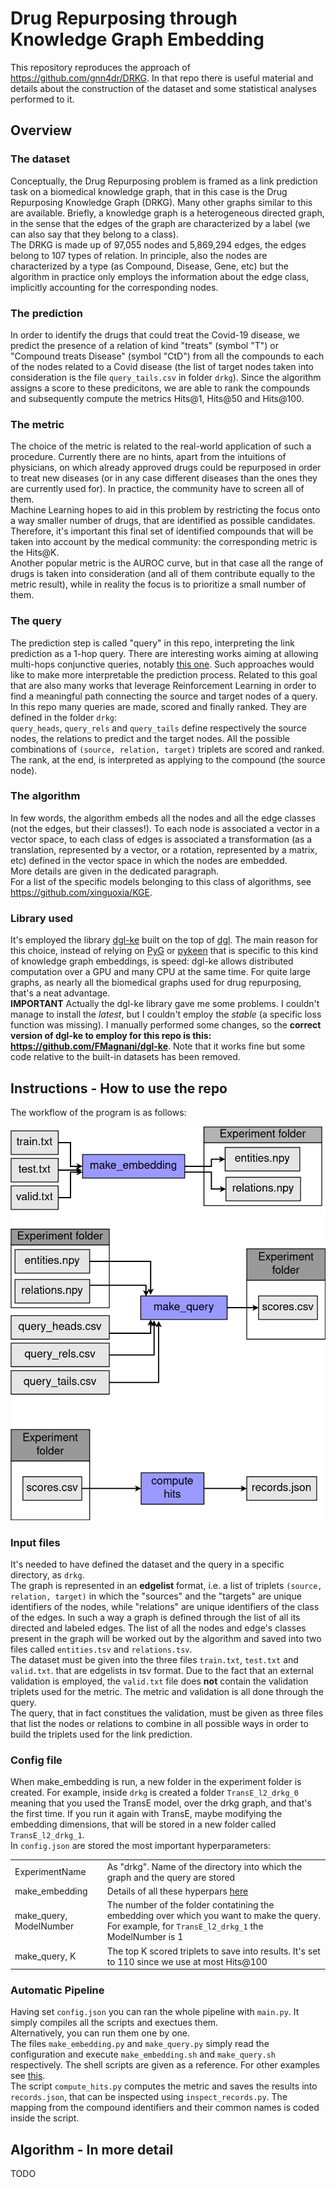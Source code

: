 # Drug Repurposing through Knowledge Graph Embedding

This repository reproduces the approach of https://github.com/gnn4dr/DRKG. In that repo there is useful material and details about the construction of the dataset and some statistical analyses performed to it.  

## Overview

### The dataset
Conceptually, the Drug Repurposing problem is framed as a link prediction task on a biomedical knowledge graph, that in this case is the Drug Repurposing Knowledge Graph (DRKG). Many other graphs similar to this are available. Briefly, a knowledge graph is a heterogeneous directed graph, in the sense that the edges of the graph are characterized by a label (we can also say that they belong to a class).  
The DRKG is made up of 97,055 nodes and 5,869,294 edges, the edges belong to 107 types of relation. In principle, also the nodes are characterized by a type (as Compound, Disease, Gene, etc) but the algorithm in practice only employs the information about the edge class, implicitly accounting for the corresponding nodes.  

### The prediction
In order to identify the drugs that could treat the Covid-19 disease, we predict the presence of a relation of kind "treats" (symbol "T") or "Compound treats Disease" (symbol "CtD") from all the compounds to each of the nodes related to a Covid disease (the list of target nodes taken into consideration is the file `query_tails.csv` in folder `drkg`). Since the algorithm assigns a score to these predicitons, we are able to rank the compounds and subsequently compute the metrics Hits@1, Hits@50 and Hits@100.  

### The metric
The choice of the metric is related to the real-world application of such a procedure. Currently there are no hints, apart from the intuitions of physicians, on which already approved drugs could be repurposed in order to treat new diseases (or in any case different diseases than the ones they are currently used for). In practice, the community have to screen all of them.  
Machine Learning hopes to aid in this problem by restricting the focus onto a way smaller number of drugs, that are identified as possible candidates. Therefore, it's important this final set of identified compounds that will be taken into account by the medical community: the corresponding metric is the Hits@K.  
Another popular metric is the AUROC curve, but in that case all the range of drugs is taken into consideration (and all of them contribute equally to the metric result), while in reality the focus is to prioritize a small number of them.  

### The query
The prediction step is called "query" in this repo, interpreting the link prediction as a 1-hop query. There are interesting works aiming at allowing multi-hops conjunctive queries, notably [this one](https://github.com/hyren/query2box). Such approaches would like to make more interpretable the prediction process. Related to this goal that are also many works that leverage Reinforcement Learning in order to find a meaningful path connecting the source and target nodes of a query.  
In this repo many queries are made, scored and finally ranked. They are defined in the folder `drkg`:  
`query_heads`, `query_rels` and `query_tails` define respectively the source nodes, the relations to predict and the target nodes. All the possible combinations of `(source, relation, target)` triplets are scored and ranked. The rank, at the end, is interpreted as applying to the compound (the source node).  

### The algorithm
In few words, the algorithm embeds all the nodes and all the edge classes (not the edges, but their classes!). To each node is associated a vector in a vector space, to each class of edges is associated a transformation (as a translation, represented by a vector, or a rotation, represented by a matrix, etc) defined in the vector space in which the nodes are embedded.  
More details are given in the dedicated paragraph.  
For a list of the specific models belonging to this class of algorithms, see https://github.com/xinguoxia/KGE.

### Library used
It's employed the library [dgl-ke](https://github.com/awslabs/dgl-ke) built on the top of [dgl](https://github.com/dmlc/dgl). The main reason for this choice, instead of relying on [PyG](https://github.com/pyg-team/pytorch_geometric) or [pykeen](https://github.com/pykeen/pykeen) that is specific to this kind of knowledge graph embeddings, is speed: dgl-ke allows distributed computation over a GPU and many CPU at the same time. For quite large graphs, as nearly all the biomedical graphs used for drug repurposing, that's a neat advantage.  
**IMPORTANT** Actually the dgl-ke library gave me some problems. I couldn't manage to install the *latest*, but I couldn't employ the *stable* (a specific loss function was missing). I manually performed some changes, so the **correct version of dgl-ke to employ for this repo is this: https://github.com/FMagnani/dgl-ke**. Note that it works fine but some code relative to the built-in datasets has been removed.

## Instructions - How to use the repo
The workflow of the program is as follows:

![alt text](https://github.com/FMagnani/DR_KGE/blob/master/images/Workflow.png)

### Input files
It's needed to have defined the dataset and the query in a specific directory, as `drkg`.  
The graph is represented in an **edgelist** format, i.e. a list of triplets `(source, relation, target)` in which the "sources" and the "targets" are unique identifiers of the nodes, while "relations" are unique identifiers of the class of the edges. In such a way a graph is defined through the list of all its directed and labeled edges. The list of all the nodes and edge's classes present in the graph will be worked out by the algorithm and saved into two files called `entities.tsv` and `relations.tsv`.  
The dataset must be given into the three files `train.txt`, `test.txt` and `valid.txt`. that are edgelists in tsv format. Due to the fact that an external validation is employed, the `valid.txt` file does **not** contain the validation triplets used for the metric. The metric and validation is all done through the query.  
The query, that in fact constitues the validation, must be given as three files that list the nodes or relations to combine in all possible ways in order to build the triplets used for the link prediction.  

### Config file
When make_embedding is run, a new folder in the experiment folder is created. For example, inside `drkg` is created a folder `TransE_l2_drkg_0` meaning that you used the TransE model, over the drkg graph, and that's the first time. If you run it again with TransE, maybe modifying the embedding dimensions, that will be stored in a new folder called `TransE_l2_drkg_1`.  
In `config.json` are stored the most important hyperparameters:  

| | |
|---|---|
| ExperimentName | As "drkg". Name of the directory into which the graph and the query are stored |
| make_embedding | Details of all these hyperpars [here](https://aws-dglke.readthedocs.io/en/latest/train.html) |
| make_query, ModelNumber | The number of the folder contatining the embedding over which you want to make the query. For example, for `TransE_l2_drkg_1` the ModelNumber is 1 |
| make_query, K | The top K scored triplets to save into results. It's set to 110 since we use at most Hits@100 |

### Automatic Pipeline
Having set `config.json` you can ran the whole pipeline with `main.py`. It simply compiles all the scripts and exectues them.  
Alternatively, you can run them one by one.  
The files `make_embedding.py` and `make_query.py` simply read the configuration and execute `make_embedding.sh` and `make_query.sh` respectively. The shell scripts are given as a reference. For other examples see [this](https://github.com/awslabs/dgl-ke/blob/master/notebook-examples/kge_wikimedia.ipynb).  
The script `compute_hits.py` computes the metric and saves the results into `records.json`, that can be inspected using `inspect_records.py`. The mapping from the compound identifiers and their common names is coded inside the script.  

## Algorithm - In more detail

TODO


